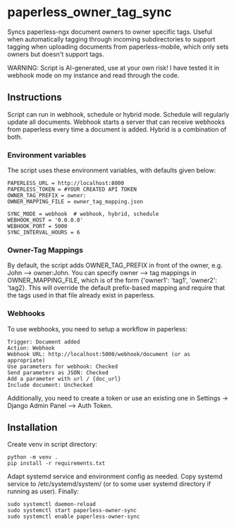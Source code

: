 # paperless_owner_tag_sync

Syncs paperless-ngx document owners to owner specific tags. Useful when automatically tagging through incoming subdirectories to support tagging when uploading documents from paperless-mobile, which only sets owners but doesn't support tags.

WARNING: Script is AI-generated, use at your own risk! I have tested it in webhook mode on my instance and read through the code.

## Instructions
Script can run in webhook, schedule or hybrid mode. Schedule will regularly update all documents. Webhook starts a server that can receive webhooks from paperless every time a document is added. Hybrid is a combination of both.

### Environment variables
The script uses these environment variables, with defaults given below:

    PAPERLESS_URL = http://localhost:8000
    PAPERLESS_TOKEN = #YOUR CREATED API TOKEN
    OWNER_TAG_PREFIX = owner:
    OWNER_MAPPING_FILE = owner_tag_mapping.json

    SYNC_MODE = webhook  # webhook, hybrid, schedule
    WEBHOOK_HOST = '0.0.0.0'
    WEBHOOK_PORT = 5000
    SYNC_INTERVAL_HOURS = 6

### Owner-Tag Mappings
By default, the script adds OWNER_TAG_PREFIX in front of the owner, e.g. John --> owner:John. You can specify owner --> tag mappings in OWNER_MAPPING_FILE, which is of the form {'owner1': 'tag1', 'owner2': 'tag2}. This will override the default prefix-based mapping and require that the tags used in that file already exist in paperless.

### Webhooks
To use webhooks, you need to setup a workflow in paperless:

    Trigger: Document added
    Action: Webhook
    Webhook URL: http://localhost:5000/webhook/document (or as appropriate)
    Use parameters for webhook: Checked
    Send parameters as JSON: Checked
    Add a parameter with url / {doc_url}
    Include document: Unchecked

Additionally, you need to create a token or use an existing one in Settings -> Django Admin Panel --> Auth Token.

## Installation
Create venv in script directory:

    python -m venv .
    pip install -r requirements.txt

Adapt systemd service and environment config as needed. Copy systemd service to /etc/systemd/system/ (or to some user systemd directory if running as user). Finally:

    sudo systemctl daemon-reload
    sudo systemctl start paperless-owner-sync
    sudo systemctl enable paperless-owner-sync